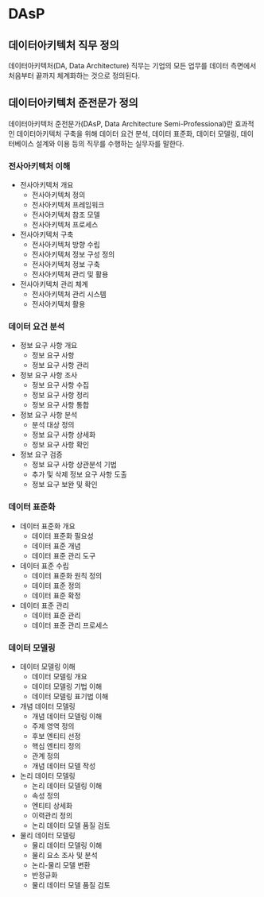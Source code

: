 # DAsP

## 데이터아키텍처 직무 정의
데이터아키텍처(DA, Data Architecture) 직무는 기업의 모든 업무를 데이터 측면에서 처음부터 끝까지 체계화하는 것으로 정의된다.

## 데이터아키텍처 준전문가 정의
데이터아키텍처 준전문가(DAsP, Data Architecture Semi-Professional)란 효과적인 데이터아키텍처 구축을 위해 데이터 요건 분석, 데이터 표준화, 데이터 모델링, 데이터베이스 설계와 이용 등의 직무를 수행하는 실무자를 말한다.


### 전사아키텍처 이해
- 전사아키텍처 개요	
  - 전사아키텍처 정의
  - 전사아키텍처 프레임워크
  - 전사아키텍처 참조 모델
  - 전사아키텍처 프로세스
- 전사아키텍처 구축	
  - 전사아키텍처 방향 수립
  - 전사아키텍처 정보 구성 정의
  - 전사아키텍처 정보 구축
  - 전사아키텍처 관리 및 활용	
- 전사아키텍처 관리 체계
  - 전사아키텍처 관리 시스템
  - 전사아키텍처 활용

### 데이터 요건 분석	
- 정보 요구 사항 개요	
  - 정보 요구 사항
  - 정보 요구 사항 관리
- 정보 요구 사항 조사	
  - 정보 요구 사항 수집
  - 정보 요구 사항 정리
  - 정보 요구 사항 통합
- 정보 요구 사항 분석	
  - 분석 대상 정의
  - 정보 요구 사항 상세화
  - 정보 요구 사항 확인
- 정보 요구 검증	
  - 정보 요구 사항 상관분석 기법
  - 추가 및 삭제 정보 요구 사항 도출
  - 정보 요구 보완 및 확인

### 데이터 표준화	
- 데이터 표준화 개요	
  - 데이터 표준화 필요성
  - 데이터 표준 개념
  - 데이터 표준 관리 도구
- 데이터 표준 수립	
  - 데이터 표준화 원칙 정의
  - 데이터 표준 정의
  - 데이터 표준 확정
- 데이터 표준 관리	
  - 데이터 표준 관리
  - 데이터 표준 관리 프로세스

### 데이터 모델링	
- 데이터 모델링 이해	
  - 데이터 모델링 개요
  - 데이터 모델링 기법 이해
  - 데이터 모델링 표기법 이해
- 개념 데이터 모델링	
  - 개념 데이터 모델링 이해
  - 주제 영역 정의
  - 후보 엔티티 선정
  - 핵심 엔티티 정의
  - 관계 정의
  - 개념 데이터 모델 작성
- 논리 데이터 모델링	
  - 논리 데이터 모델링 이해
  - 속성 정의
  - 엔티티 상세화
  - 이력관리 정의
  - 논리 데이터 모델 품질 검토
- 물리 데이터 모델링	
  - 물리 데이터 모델링 이해
  - 물리 요소 조사 및 분석
  - 논리-물리 모델 변환
  - 반정규화
  - 물리 데이터 모델 품질 검토

 
